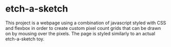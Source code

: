 # etch-a-sketch
This project is a webpage using a combination of javascript styled with CSS and flexbox in order to create custom pixel count grids that can be drawn on by mousing over the pixels.
The page is styled similarly to an actual etch-a-sketch toy.